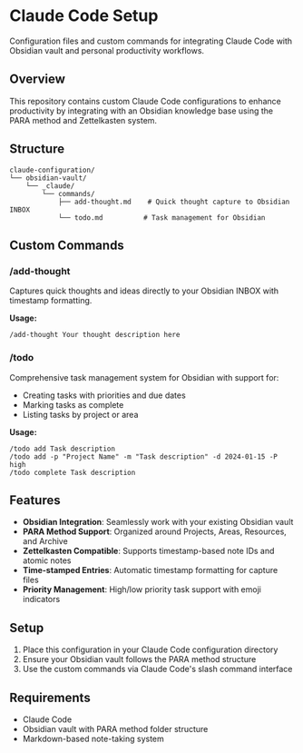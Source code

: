 # Claude Code Setup

Configuration files and custom commands for integrating Claude Code with Obsidian vault and personal productivity workflows.

## Overview

This repository contains custom Claude Code configurations to enhance productivity by integrating with an Obsidian knowledge base using the PARA method and Zettelkasten system.

## Structure

```
claude-configuration/
└── obsidian-vault/
    └── _claude/
        └── commands/
            ├── add-thought.md    # Quick thought capture to Obsidian INBOX
            └── todo.md          # Task management for Obsidian
```

## Custom Commands

### /add-thought
Captures quick thoughts and ideas directly to your Obsidian INBOX with timestamp formatting.

**Usage:**
```
/add-thought Your thought description here
```

### /todo
Comprehensive task management system for Obsidian with support for:
- Creating tasks with priorities and due dates
- Marking tasks as complete
- Listing tasks by project or area

**Usage:**
```
/todo add Task description
/todo add -p "Project Name" -m "Task description" -d 2024-01-15 -P high
/todo complete Task description
```

## Features

- **Obsidian Integration**: Seamlessly work with your existing Obsidian vault
- **PARA Method Support**: Organized around Projects, Areas, Resources, and Archive
- **Zettelkasten Compatible**: Supports timestamp-based note IDs and atomic notes
- **Time-stamped Entries**: Automatic timestamp formatting for capture files
- **Priority Management**: High/low priority task support with emoji indicators

## Setup

1. Place this configuration in your Claude Code configuration directory
2. Ensure your Obsidian vault follows the PARA method structure
3. Use the custom commands via Claude Code's slash command interface

## Requirements

- Claude Code
- Obsidian vault with PARA method folder structure
- Markdown-based note-taking system
